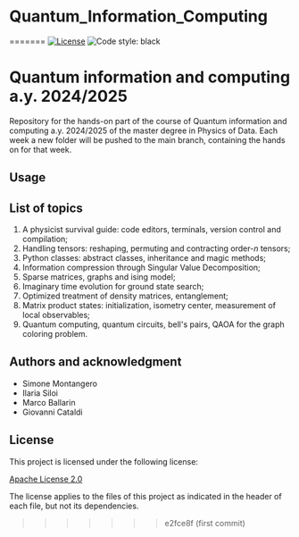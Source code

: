 # Quantum_Information_Computing
=======
[![License](https://img.shields.io/badge/License-Apache_2.0-blue.svg)](https://opensource.org/licenses/Apache-2.0) ![Code style: black](https://img.shields.io/badge/code%20style-black-000000.svg)

# Quantum information and computing a.y. 2024/2025

Repository for the hands-on part of the course of Quantum information and computing a.y. 2024/2025 of the master degree in Physics of Data.
Each week a new folder will be pushed to the main branch, containing the hands on for that week.

## Usage

## List of topics

1. A physicist survival guide: code editors, terminals, version control and compilation;
2. Handling tensors: reshaping, permuting and contracting order-$n$ tensors;
3. Python classes: abstract classes, inheritance and magic methods;
4. Information compression through Singular Value Decomposition;
5. Sparse matrices, graphs and ising model;
6. Imaginary time evolution for ground state search;
7. Optimized treatment of density matrices, entanglement;
8. Matrix product states: initialization, isometry center, measurement of local observables;
9. Quantum computing, quantum circuits, bell's pairs, QAOA for the graph coloring problem.

## Authors and acknowledgment

- Simone Montangero
- Ilaria Siloi
- Marco Ballarin
- Giovanni Cataldi

## License

This project is licensed under the following license:

[Apache License 2.0](LICENSE)

The license applies to the files of this project as indicated
in the header of each file, but not its dependencies.
>>>>>>> e2fce8f (first commit)
